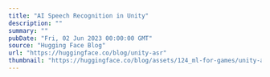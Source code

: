 ```yaml
---
title: "AI Speech Recognition in Unity"
description: ""
summary: ""
pubDate: "Fri, 02 Jun 2023 00:00:00 GMT"
source: "Hugging Face Blog"
url: "https://huggingface.co/blog/unity-asr"
thumbnail: "https://huggingface.co/blog/assets/124_ml-for-games/unity-asr-thumbnail.png"
---
```



